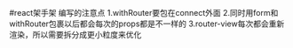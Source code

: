 #react架手架
编写的注意点
1.withRouter要包在connect外面
2.同时用form和withRouter包裹以后都会每次的props都是不一样的
3.router-view每次都会重新渲染，所以需要拆分成更小粒度来优化
